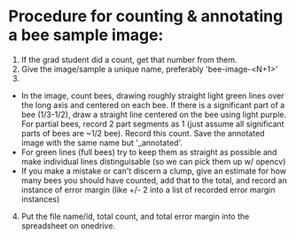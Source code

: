 # Procedure for counting & annotating a bee sample image:
1. If the grad student did a count, get that number from them.
2. Give the image/sample a unique name, preferably 'bee-image-<N+1>'
3. 
- In the image, count bees, drawing roughly straight light green lines over the long axis and centered on each bee. If there is a significant part of a bee (1/3-1/2), draw a straight line centered on the bee using light purple. For partial bees, record 2 part segments as 1 (just assume all significant parts of bees are ~1/2 bee). Record this count. Save the annotated image with the same name but '<source image name>_annotated'. 
- For green lines (full bees) try to keep them as straight as possible and make individual lines distinguisable (so we can pick them up w/ opencv)
- If you make a mistake or can't discern a clump, give an estimate for how many bees you should have counted, add that to the total, and record an instance of error margin (like +/- 2 into a list of recorded error margin instances) 
4. Put the file name/id, total count, and total error margin into the spreadsheet on onedrive.